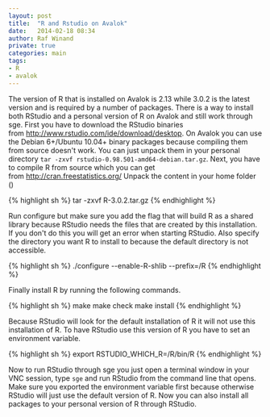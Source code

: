 ```yaml
---
layout: post
title:  "R and Rstudio on Avalok"
date:   2014-02-18 08:34
author: Raf Winand
private: true
categories: main
tags:
- R
- avalok
---
```

The version of R that is installed on Avalok is 2.13 while 3.0.2 is the latest version and is required by a number of packages. There is a way to install both RStudio and a personal version of R on Avalok and still work through sge. First you have to download the RStudio binaries from http://www.rstudio.com/ide/download/desktop. On Avalok you can use the Debian 6+/Ubuntu 10.04+ binary packages because compiling them from source doesn't work. You can just unpack them in your personal directory `tar -zxvf rstudio-0.98.501-amd64-debian.tar.gz`. Next, you have to compile R from source which you can get from http://cran.freestatistics.org/ Unpack the content in your home folder ()

{% highlight sh %}
tar -zxvf R-3.0.2.tar.gz
{% endhighlight %}

Run configure but make sure you add the flag that will build R as a shared library because RStudio needs the files that are created by this installation. If you don't do this you will get an error when starting RStudio. Also specify the directory you want R to install to because the default directory is not accessible.

{% highlight sh %}
./configure --enable-R-shlib --prefix=<yourDir>/R
{% endhighlight %}

Finally install R by running the following commands.

{% highlight sh %}
make
make check
make install
{% endhighlight %}

Because RStudio will look for the default installation of R it will not use this installation of R. To have RStudio use this version of R you have to set an environment variable.

{% highlight sh %}
export RSTUDIO_WHICH_R=<yourDir>/R/bin/R
{% endhighlight %}

Now to run RStudio through sge you just open a terminal window in your VNC session, type `sge` and run RStudio from the command line that opens. Make sure you exported the environment variable first because otherwise RStudio will just use the default version of R. Now you can also install all packages to your personal version of R through RStudio.

